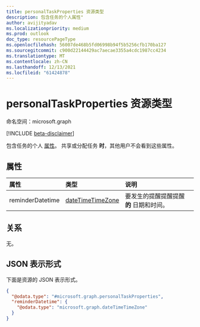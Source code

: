 ```yaml
---
title: personalTaskProperties 资源类型
description: 包含任务的个人属性"
author: avijityadav
ms.localizationpriority: medium
ms.prod: outlook
doc_type: resourcePageType
ms.openlocfilehash: 56007de468b5fd06998b94f5b5256cfb170ba127
ms.sourcegitcommit: c900d22144429ac7aecae3355a4cdc1987cc4234
ms.translationtype: MT
ms.contentlocale: zh-CN
ms.lasthandoff: 12/13/2021
ms.locfileid: "61424878"
---
```

# <a name="personaltaskproperties-resource-type"></a>personalTaskProperties 资源类型

命名空间：microsoft.graph

[!INCLUDE [beta-disclaimer](../../includes/beta-disclaimer.md)]

包含任务的个人 [属性](task.md)。 共享或分配任务 **时**，其他用户不会看到这些属性。

## <a name="properties"></a>属性
|属性|类型|说明|
|:---|:---|:---|
|reminderDatetime|[dateTimeTimeZone](../resources/datetimetimezone.md)|要发生的提醒提醒提醒 **的** 日期和时间。|

## <a name="relationships"></a>关系
无。

## <a name="json-representation"></a>JSON 表示形式
下面是资源的 JSON 表示形式。
<!-- {
  "blockType": "resource",
  "@odata.type": "microsoft.graph.personalTaskProperties"
}
-->
``` json
{
  "@odata.type": "#microsoft.graph.personalTaskProperties",
  "reminderDatetime": {
    "@odata.type": "microsoft.graph.dateTimeTimeZone"
  }
}
```

